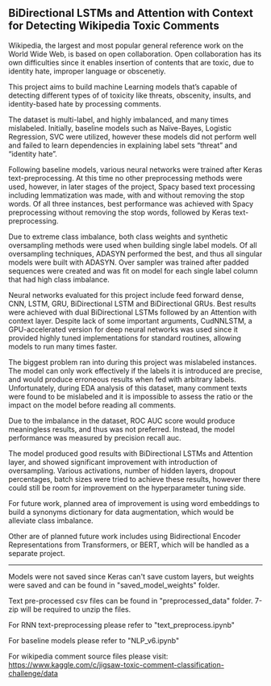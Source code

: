 BiDirectional LSTMs and Attention with Context for Detecting Wikipedia Toxic Comments
---------------------------------------------------------------------------------------
Wikipedia, the largest and most popular general reference work on the World Wide Web, is based on open collaboration. Open collaboration has its own difficulties since it enables insertion of contents that are toxic, due to identity hate, improper language or obscenetiy.

This project aims to build machine Learning models that’s capable of detecting different types of of toxicity like threats, obscenity, insults, and identity-based hate by processing comments.

The dataset is multi-label, and highly imbalanced, and many times mislabeled. Initially, baseline models such as Naïve-Bayes, Logistic Regression, SVC were utilized, however these models did not perform well and failed to learn dependencies in explaining label sets “threat” and “identity hate”.

Following baseline models, various neural networks were trained after Keras text-preprocessing. At this time no other preprocessing methods were used, however, in later stages of the project, Spacy based text processing including lemmatization was made, with and without removing the stop words. Of all three instances, best performance was achieved with Spacy preprocessing without removing the stop words, followed by Keras text-preprocessing.

Due to extreme class imbalance, both class weights and synthetic oversampling methods were used when building single label models. Of all oversampling techniques, ADASYN performed the best, and thus all singular models were built with ADASYN. Over sampler was trained after padded sequences were created and was fit on model for each single label column that had high class imbalance. 

Neural networks evaluated for this project include feed forward dense, CNN, LSTM, GRU, BiDirectional LSTM and BiDirectional GRUs. Best results were achieved with dual BiDirectional LSTMs followed by an Attention with context layer. Despite lack of some important arguments, CudNNLSTM, a GPU-accelerated version for deep neural networks was used since it provided highly tuned implementations for standard routines, allowing models to run many times faster. 

The biggest problem ran into during this project was mislabeled instances. The model can only work effectively if the labels it is introduced are precise, and would produce erroneous results when fed with arbitrary labels. Unfortunately, during EDA analysis of this dataset, many comment texts were found to be mislabeled and it is impossible to assess the ratio or the impact on the model before reading all comments.

Due to the imbalance in the dataset, ROC AUC score would produce meaningless results, and thus was not preferred. Instead, the model performance was measured by precision recall auc.

The model produced good results with BiDirectional LSTMs and Attention layer, and showed significant improvement with introduction of oversampling. Various activations, number of hidden layers, dropout percentages, batch sizes were tried to achieve these results, however there could still be room for improvement on the hyperparameter tuning side.

For future work, planned area of improvement is using word embeddings to build a synonyms dictionary for data augmentation, which would be alleviate class imbalance.

Other are of planned future work includes using Bidirectional Encoder Representations from Transformers, or BERT, which will be handled as a separate project.


-----------------------------------------------------------------------------------------------------------------------------------

Models were not saved since Keras can't save custom layers, but weights were saved and can be found in "saved_model_weights" folder.

Text pre-processed csv files can be found in "preprocessed_data" folder. 7-zip will be required to unzip the files.

For RNN text-preprocessing please refer to "text_preprocess.ipynb"

For baseline models please refer to "NLP_v6.ipynb"

For wikipedia comment source files please visit:
https://www.kaggle.com/c/jigsaw-toxic-comment-classification-challenge/data


